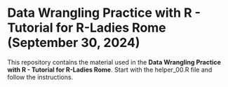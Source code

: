 # Data Wrangling Practice with R - Tutorial for R-Ladies Rome (September 30, 2024)

This repository contains the material used in the **Data Wrangling Practice with R - Tutorial for R-Ladies Rome**. 
Start with the helper_00.R file and follow the instructions.
  

